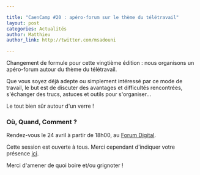 ```yaml
---

title: "CaenCamp #20 : apéro-forum sur le thème du télétravail"
layout: post
categories: Actualités
author: Matthieu
author_link: http://twitter.com/msadouni

---
```


Changement de formule pour cette vingtième édition : nous organisons un apéro-forum autour du thème du télétravail.

Que vous soyez déjà adepte ou simplement intéressé par ce mode de travail, le but est de discuter des avantages et difficultés rencontrées, s'échanger des trucs, astuces et outils pour s'organiser...

Le tout bien sûr autour d'un verre !

### Où, Quand, Comment ?

Rendez-vous le 24 avril à partir de 18h00, au [Forum Digital](http://forum-digital.fr).

Cette session est ouverte à tous. Merci cependant d'indiquer votre présence [ici](https://docs.google.com/forms/d/1tvKL-H9H5IH6E87gJTdmlDDOW6M5Ut6FsrBdSIXa9q0/viewform).

Merci d'amener de quoi boire et/ou grignoter !
